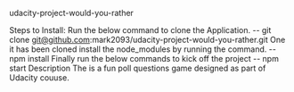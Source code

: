 udacity-project-would-you-rather

Steps to Install:
Run the below command to clone the Application.
-- git clone git@github.com:mark2093/udacity-project-would-you-rather.git
One it has been cloned install the node_modules by running the command.
-- npm install
Finally run the below commands to kick off the project
-- npm start
Description
The is a fun poll questions game designed as part of Udacity couuse.
